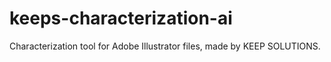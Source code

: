 keeps-characterization-ai
=========================

Characterization tool for Adobe Illustrator files, made by KEEP SOLUTIONS.
